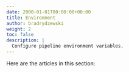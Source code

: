 ```yaml
---
date: 2000-01-01T00:00:00+00:00
title: Environment
author: bradrydzewski
weight: 2
toc: false
description: |
  Configure pipeline environment variables.
---
```


Here are the articles in this section: